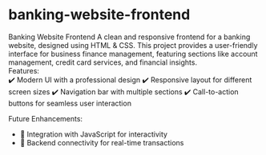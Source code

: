 # banking-website-frontend
Banking Website Frontend A clean and responsive frontend for a banking website, designed using HTML &amp; CSS. This project provides a user-friendly interface for business finance management, featuring sections like account management, credit card services, and financial insights.
<br>
Features:
<br>
✔️ Modern UI with a professional design
✔️ Responsive layout for different screen sizes
✔️ Navigation bar with multiple sections
✔️ Call-to-action buttons for seamless user interaction

Future Enhancements:
<br>
- 🔹 Integration with JavaScript for interactivity  
- 🔹 Backend connectivity for real-time transactions  
